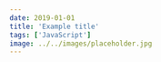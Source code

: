 ```yaml
---
date: 2019-01-01
title: 'Example title'
tags: ['JavaScript']
image: ../../images/placeholder.jpg
---
```

